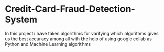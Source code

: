 # Credit-Card-Fraud-Detection-System
In this project i have taken algorithms for varifying which algorithms gives us the best accuracy among all with the help of using google collab as Python and Machine Learning algorithms

